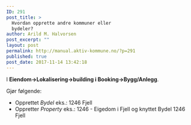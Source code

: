 ```yaml
---
ID: 291
post_title: >
  Hvordan opprette andre kommuner eller
  bydeler?
author: Arild M. Halvorsen
post_excerpt: ""
layout: post
permalink: http://manual.aktiv-kommune.no/?p=291
published: true
post_date: 2017-11-14 13:42:18
---
```

I **Eiendom->Lokalisering->building i Booking->Bygg/Anlegg**.

Gjør følgende:
- Opprettet *Bydel* eks.: 1246 Fjell
- Oppretter *Property* eks.: 1246 - Eigedom i Fjell og knyttet Bydel 1246 Fjell